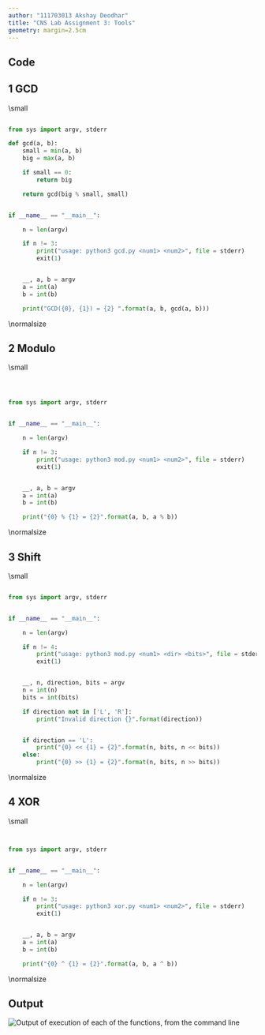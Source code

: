 ```yaml
---
author: "111703013 Akshay Deodhar"
title: "CNS Lab Assignment 3: Tools"
geometry: margin=2.5cm
---
```


## Code

## 1 GCD

\small

```{.py .numberLines startFrom="1"}

from sys import argv, stderr

def gcd(a, b):
    small = min(a, b)
    big = max(a, b)

    if small == 0:
        return big

    return gcd(big % small, small)


if __name__ == "__main__":

    n = len(argv)

    if n != 3:
        print("usage: python3 gcd.py <num1> <num2>", file = stderr)
        exit(1)


    __, a, b = argv
    a = int(a)
    b = int(b)

    print("GCD({0}, {1}) = {2} ".format(a, b, gcd(a, b)))
```
\normalsize

## 2 Modulo

\small
```{.py .numberLines startFrom="1"}



from sys import argv, stderr


if __name__ == "__main__":

    n = len(argv)

    if n != 3:
        print("usage: python3 mod.py <num1> <num2>", file = stderr)
        exit(1)


    __, a, b = argv
    a = int(a)
    b = int(b)

    print("{0} % {1} = {2}".format(a, b, a % b))
```
\normalsize

## 3 Shift

\small
```{.py .numberLines startFrom="1"}

from sys import argv, stderr


if __name__ == "__main__":

    n = len(argv)

    if n != 4:
        print("usage: python3 mod.py <num1> <dir> <bits>", file = stderr)
        exit(1)


    __, n, direction, bits = argv
    n = int(n)
    bits = int(bits)

    if direction not in ['L', 'R']:
        print("Invalid direction {}".format(direction))


    if direction == 'L':
        print("{0} << {1} = {2}".format(n, bits, n << bits))
    else:
        print("{0} >> {1} = {2}".format(n, bits, n >> bits))
```
\normalsize

## 4 XOR

\small
```{.py .numberLines startFrom="1"}


from sys import argv, stderr


if __name__ == "__main__":

    n = len(argv)

    if n != 3:
        print("usage: python3 xor.py <num1> <num2>", file = stderr)
        exit(1)


    __, a, b = argv
    a = int(a)
    b = int(b)

    print("{0} ^ {1} = {2}".format(a, b, a ^ b))
```
\normalsize

## Output

![Output of execution of each of the functions, from the command
line](examples.png)
